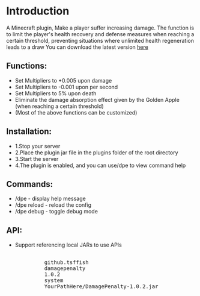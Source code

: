 # Introduction

A Minecraft plugin, Make a player suffer increasing damage.
The function is to limit the player's health recovery and defense measures when reaching a certain threshold, preventing 
situations where unlimited health regeneration leads to a draw
You can download the latest version [here](https://www.spigotmc.org/resources/damage-penalty.115162/)

## Functions:
- Set Multipliers to +0.005 upon damage
- Set Multipliers to -0.001 upon per second
- Set Multipliers to 5% upon death
- Eliminate the damage absorption effect given by the Golden Apple (when reaching a certain threshold)
- (Most of the above functions can be customized)

## Installation:
- 1.Stop your server
- 2.Place the plugin jar file in the plugins folder of the root directory
- 3.Start the server
- 4.The plugin is enabled, and you can use/dpe to view command help

## Commands:
- /dpe - display help message
- /dpe reload - reload the config
- /dpe debug - toggle debug mode

## API:
- Support referencing local JARs to use APIs
<pre>
        <dependency>
            <groupId>github.tsffish</groupId>
            <artifactId>damagepenalty</artifactId>
            <version>1.0.2</version>
            <scope>system</scope>
            <systemPath>YourPathHere/DamagePenalty-1.0.2.jar</systemPath>
        </dependency>
</pre>